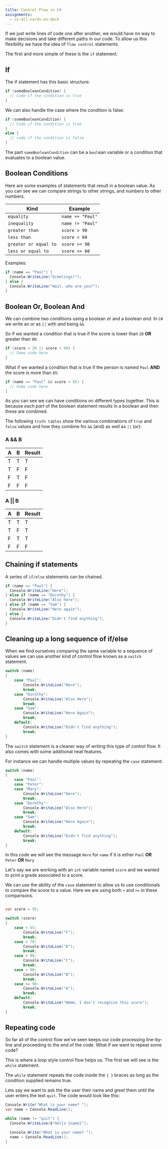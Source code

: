 ```yaml
---
title: Control Flow in C#
assignments:
  - cs-all-cards-on-deck
---
```


If we just write lines of code one after another, we would have no
way to make decisions and take different paths in our code. To allow us this
flexibility we have the idea of `flow control` statements.

The first and more simple of these is the `if` statement.

## If

The if statement has this basic structure:

```csharp
if (someBooleanCondition) {
  // Code if the condition is true
}
```

We can also handle the case where the condition is false:

```csharp
if (someBooleanCondition) {
  // Code if the condition is true
}
else {
  // code if the condition is false
}
```

The part `someBooleanCondition` can be a `bool`ean variable or a condition that
evaluates to a boolean value.

## Boolean Conditions

Here are some examples of statements that result in a boolean value. As you can
see we can compare strings to other strings, and numbers to other numbers.

| Kind                  | Example          |
| --------------------- | ---------------- |
| `equality`            | `name == "Paul"` |
| `inequality`          | `name != "Paul"` |
| `greater than`        | `score > 90`     |
| `less than`           | `score < 60`     |
| `greater or equal to` | `score >= 90`    |
| `less or equal to`    | `score <= 60`    |

Examples:

```csharp
if (name == "Paul") {
  Console.WriteLine("Greetings!");
} else {
  Console.WriteLine("Wait, who are you?");
}
```

## Boolean Or, Boolean And

We can combine two conditions using a boolean _or_ and a boolean _and_. In `C#`
we write an _or_ as `||` with _and_ being `&&`

So if we wanted a condition that is true if the score is lower than `20` **OR**
greater than `90`:

```csharp
if (score < 20 || score > 90) {
  // Some code here
}
```

What if we wanted a condition that is true if the person is named `Paul` **AND**
the score is more than `85`:

```csharp
if (name == "Paul" && score > 85) {
  // Some code here
}
```

As you can see we can have conditions on different types together. This is
because _each part_ of the boolean statement results in a boolean and then these
are combined.

The following `truth tables` show the various combinations of `true` and `false`
values and how they combine for `&&` (and) as well as `||` (or):

### A && B

| A   | B   | Result |
| --- | --- | ------ |
| T   | T   | T      |
| T   | F   | F      |
| F   | T   | F      |
| F   | F   | F      |

### A || B

| A   | B   | Result |
| --- | --- | ------ |
| T   | T   | T      |
| T   | F   | T      |
| F   | T   | T      |
| F   | F   | F      |

## Chaining if statements

A series of `if/else` statements can be chained.

```csharp
if (name == "Paul") {
  Console.WriteLine("Here");
} else if (name == "Dorothy") {
  Console.WriteLine("Also here");
} else if (name == "Sam") {
  Console.WriteLine("Here again");
} else {
  Console.WriteLine("Didn't find anything");
}
```

## Cleaning up a long sequence of if/else

When we find ourselves comparing the same variable to a sequence of values we
can use another kind of control flow known as a `switch` statement.

```csharp
switch (name)
{
    case "Paul":
        Console.WriteLine("Here");
        break;
    case "Dorothy":
        Console.WriteLine("Also Here");
        break;
    case "Sam":
        Console.WriteLine("Here Again");
        break;
    default:
        Console.WriteLine("Didn't find anything");
        break;
}
```

The `switch` statement is a cleaner way of writing this type of control flow. It
also comes with some additional neat features.

For instance we can handle multiple values by repeating the `case` statement:

```csharp
switch (name)
{
    case "Paul":
    case "Peter":
    case "Mary":
        Console.WriteLine("Here");
        break;
    case "Dorothy":
        Console.WriteLine("Also Here");
        break;
    case "Sam":
        Console.WriteLine("Here Again");
        break;
    default:
        Console.WriteLine("Didn't find anything");
        break;
}
```

In this code we will see the message `Here` for `name` if it is either `Paul`
**OR** `Peter` **OR** `Mary`

Let's say we are working with an `int` variable named `score` and we wanted to
print a grade associated to a score.

We can use the ability of the `case` statement to allow us to use conditionals
to compare the score to a value. Here we are using both `<` and `>=` in these
comparisons.

```csharp

var score = 95;

switch (score)
{
    case < 65:
        Console.WriteLine("F");
        break;
    case < 70:
        Console.WriteLine("D");
        break;
    case < 80:
        Console.WriteLine("C");
        break;
    case < 90:
        Console.WriteLine("B");
        break;
    case >= 90:
        Console.WriteLine("A");
        break;
    default:
        Console.WriteLine("Hmmm, I don't recognize this score");
        break;
}
```

## Repeating code

So far all of the control flow we've seen keeps our code processing line-by-line
and proceeding to the end of the code. What if we want to repeat some code?

This is where a _loop_ style control flow helps us. The first we will see is the
`while` statement.

The `while` statement repeats the code inside the `{ }` braces as long as the
condition supplied remains true.

Lets say we want to ask the the user their name and greet them until the user
enters the text `quit`. The code would look like this:

```csharp
Console.Write("What is your name? ");
var name = Console.ReadLine();

while (name != "quit") {
  Console.WriteLine($"Hello {name}");

  Console.Write("What is your name? ");
  name = Console.ReadLine();
}
```
